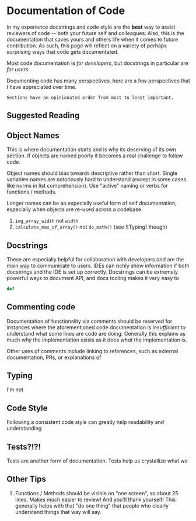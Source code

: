 # Documentation of Code

In my experience docstrings and code style are the **best** way to assist reviewers of code -- both your future self and colleagues. Also, this is the documentation that saves yours and others life when it comes to future contribution. As such, this page will reflect on a variety of perhaps surprising ways that code gets documentated.

Most code documentation is *for developers*, but docstrings in particular are *for users*.

Documenting code has many perspectives, here are a few perspectives that I have appreciated over time.

```{tip}
Sections have an opinionated order from most to least important.
```

## Suggested Reading



## Object Names

This is where documentation starts and is why its deserving of its own section. If objects are named poorly it becomes a real challenge to follow code.

Object names should bias towards descriptive rather than short. Single variables names are notoriously hard to understand (except in some cases like norms in list comprehension). Use "active" naming or verbs for functions / methods.

Longer names can be an especially useful form of self documentation, especially when objects are re-used across a codebase. 

1. `img_array_width` not `width`
2. `calculate_max_of_array()` not `do_math()` (see ![Typing] though)

## Docstrings

These are especially helpful for collaboration with developers *and* are the main way to communicate to users. IDEs can richly show information if both docstrings and the IDE is set up correctly. Docstrings can be extremely powerful ways to document API, and docs tooling makes it very easy to 

```python
def 

```

## Commenting code

Documentation of functionality via comments should be reserved for instances where the aforementioned code documentation is *insufficient* to understand what some lines are code are doing. Generally this explains as much *why* the implementation exists as it does *what* the implementation is.

Other uses of comments include linking to references, such as external documentation, PRs, or explanations of 

## Typing

I'm not 

## Code Style

Following a consistent code style can greatly help readability and understanding 

## Tests?!?!

Tests are another form of documentation. Tests help us crystallize what we 

## Other Tips

1. Functions / Methods should be visible on "one screen", so about 25 lines. Makes much easier to review! And you'll thank yourself! This generally helps with that "do one thing" that people who clearly understand things that way will say.